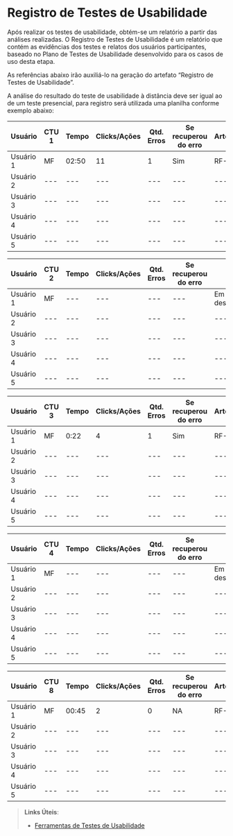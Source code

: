 # Registro de Testes de Usabilidade

Após realizar os testes de usabilidade, obtém-se um relatório a partir das análises realizadas. O Registro de Testes de Usabilidade é um relatório que contém as evidências dos testes e relatos dos usuários participantes, baseado no Plano de Testes de Usabilidade desenvolvido para os casos de uso desta etapa.

As referências abaixo irão auxiliá-lo na geração do artefato “Registro de Testes de Usabilidade”.

A análise do resultado do teste de usabilidade à distância deve ser igual ao de um teste presencial, para registro será utilizada uma planilha conforme exemplo abaixo:

| **Usuário** 	| **CTU 1** 	| **Tempo** | **Clicks/Ações** | **Qtd. Erros** | **Se recuperou do erro** | **Artefato** |
| --- 	| --- 	| --- | ---  | --- | --- | --- |
| Usuário 1	| MF	| 02:50 | 11  | 1 | Sim | RF-01 |
| Usuário 2 | --- 	| --- | ---  | --- | --- | --- |
| Usuário 3	| --- 	| --- | ---  | --- | --- | --- |
| Usuário 4	| --- 	| --- | ---  | --- | --- | --- |
| Usuário 5	| --- 	| --- | ---  | --- | --- | --- |

| **Usuário** 	| **CTU 2** 	| **Tempo** | **Clicks/Ações** | **Qtd. Erros** | **Se recuperou do erro** | **Artefato** |
| --- 	| --- 	| --- | ---  | --- | --- | --- |
| Usuário 1	| MF 	| --- | --- | --- | --- | Em desenvolvimento |
| Usuário 2 | --- 	| --- | ---  | --- | --- | --- |
| Usuário 3	| --- 	| --- | ---  | --- | --- | --- |
| Usuário 4	| --- 	| --- | ---  | --- | --- | --- |
| Usuário 5	| --- 	| --- | ---  | --- | --- | --- |

| **Usuário** 	| **CTU 3** 	| **Tempo** | **Clicks/Ações** | **Qtd. Erros** | **Se recuperou do erro** | **Artefato** |
| --- 	| --- 	| --- | ---  | --- | --- | --- |
| Usuário 1	| MF 	| 0:22 | 4 | 1 | Sim | RF-05 |
| Usuário 2 | --- 	| --- | ---  | --- | --- | --- |
| Usuário 3	| --- 	| --- | ---  | --- | --- | --- |
| Usuário 4	| --- 	| --- | ---  | --- | --- | --- |
| Usuário 5	| --- 	| --- | ---  | --- | --- | --- |

| **Usuário** 	| **CTU 4** 	| **Tempo** | **Clicks/Ações** | **Qtd. Erros** | **Se recuperou do erro** | **Artefato** |
| --- 	| --- 	| --- | ---  | --- | --- | --- |
| Usuário 1	| MF 	| --- | --- | --- | --- | Em desenvolvimento |
| Usuário 2 | --- 	| --- | ---  | --- | --- | --- |
| Usuário 3	| --- 	| --- | ---  | --- | --- | --- |
| Usuário 4	| --- 	| --- | ---  | --- | --- | --- |
| Usuário 5	| --- 	| --- | ---  | --- | --- | --- |

| **Usuário** 	| **CTU 8** 	| **Tempo** | **Clicks/Ações** | **Qtd. Erros** | **Se recuperou do erro** | **Artefato** |
| --- 	| --- 	| --- | ---  | --- | --- | --- |
| Usuário 1	| MF 	| 00:45 | 2 | 0 | NA | RF-08|
| Usuário 2 | --- 	| --- | ---  | --- | --- | --- |
| Usuário 3	| --- 	| --- | ---  | --- | --- | --- |
| Usuário 4	| --- 	| --- | ---  | --- | --- | --- |
| Usuário 5	| --- 	| --- | ---  | --- | --- | --- |

> **Links Úteis**:
> - [Ferramentas de Testes de Usabilidade](https://www.usability.gov/how-to-and-tools/resources/templates.html)
